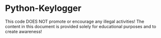 # Python-Keylogger

This code DOES NOT promote or encourage any illegal activities! The content in this document is provided solely for educational purposes and to create awareness!